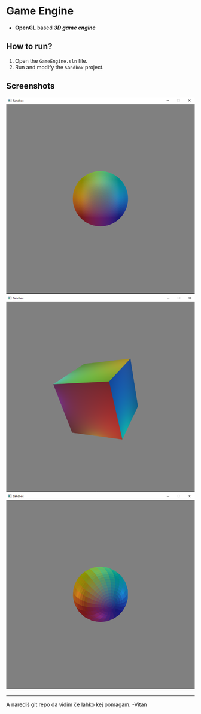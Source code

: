 # Game Engine
- **OpenGL** based ***3D game engine***

## How to run?
1. Open the `GameEngine.sln` file.
2. Run and modify the `Sandbox` project.

## Screenshots
![Icosphere](https://github.com/Nobody1902/GameEngine/blob/dev/Screenshots/Screenshot01.png?raw=true)
![Cube](https://github.com/Nobody1902/GameEngine/blob/dev/Screenshots/Screenshot02.png?raw=true)
![Sphere](https://github.com/Nobody1902/GameEngine/blob/dev/Screenshots/Screenshot03.png?raw=true)

---
A narediš git repo da vidim če lahko kej pomagam. -Vitan
